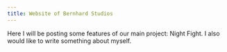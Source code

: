 ```yaml
---
title: Website of Bernhard Studios
---
```


Here I will be posting some features of our main project: Night Fight. I also would like to write something about myself.
